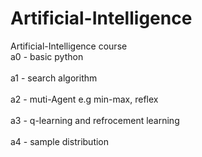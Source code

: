 # Artificial-Intelligence

Artificial-Intelligence course
<br>
a0 - basic python
</br><br>
a1 - search algorithm
</br><br>
a2 - muti-Agent e.g min-max, reflex
</br><br>
a3 - q-learning and refrocement learning
</br><br>
a4 - sample distribution</br>
